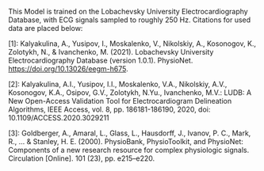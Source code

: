 This Model is trained on the Lobachevsky University Electrocardiography Database, with ECG signals sampled to roughly 250 Hz. Citations for used data are placed below:

[1]: Kalyakulina, A., Yusipov, I., Moskalenko, V., Nikolskiy, A., Kosonogov, K., Zolotykh, N., & Ivanchenko, M. (2021). Lobachevsky University Electrocardiography Database (version 1.0.1). PhysioNet. https://doi.org/10.13026/eegm-h675.

[2]: Kalyakulina, A.I., Yusipov, I.I., Moskalenko, V.A., Nikolskiy, A.V., Kosonogov, K.A., Osipov, G.V., Zolotykh, N.Yu., Ivanchenko, M.V.: LUDB: A New Open-Access Validation Tool for Electrocardiogram Delineation Algorithms, IEEE Access, vol. 8, pp. 186181-186190, 2020, doi: 10.1109/ACCESS.2020.3029211

[3]: Goldberger, A., Amaral, L., Glass, L., Hausdorff, J., Ivanov, P. C., Mark, R., ... & Stanley, H. E. (2000). PhysioBank, PhysioToolkit, and PhysioNet: Components of a new research resource for complex physiologic signals. Circulation [Online]. 101 (23), pp. e215–e220.
